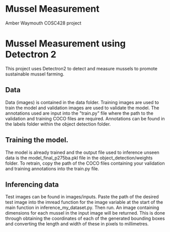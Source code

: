 # Mussel Measurement
Amber Waymouth COSC428 project

# Mussel Measurement using Detectron 2 
This project uses Detectron2 to detect and measure mussels to promote sustainable mussel farming. 

## Data 
Data (images) is contained in the data folder. Training images are used to train the model and validation images are used to validate the model. The annotations used are input into the "train.py" file where the path to the validation and training COCO files are required. Annotations can be found in the labels folder within the object detection folder. 

## Training the model. 
The model is already trained and the output file used to inference unseen data is the model_final_p275ba.pkl file in the object_detection/weights folder. To retrain, copy the path of the COCO files containing your validation and training annotations into the train.py file. 

## Inferencing data 
Test images can be found in images/inputs. Paste the path of the desired test image into the imread function for the image variable at the start of the main function in inference_my_dataset.py. Then run. An image containing dimensions for each mussel in the input image will be returned. This is done through obtaining the coordinates of each of the generated bounding boxes and converting the length and width of these in pixels to millimetres. 
